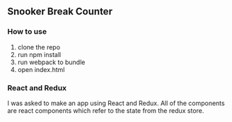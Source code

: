 ## Snooker Break Counter ##

### How to use ###

1. clone the repo
2. run npm install
3. run webpack to bundle
4. open index.html

### React and Redux ###

I was asked to make an app using React and Redux. All of the components are react components which refer to the state from the redux store.